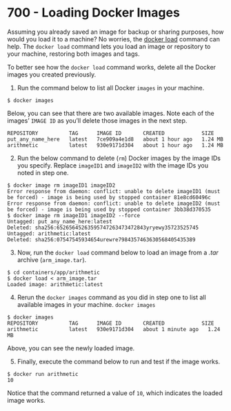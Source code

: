 # 700 - Loading Docker Images 

Assuming you already saved an image for backup or sharing purposes, how would you load it to a machine? No worries, the [docker load](https://docs.docker.com/engine/reference/commandline/load/) command can help. The ```docker load``` command lets you load an image or repository to your machine, restoring both images and tags.

To better see how the ```docker load``` command works, delete all the Docker images you created previously.

1. Run the command below to list all Docker ```images``` in your machine.

```
$ docker images
```

Below, you can see that there are two available images. Note each of the images’ ```IMAGE ID``` as you’ll delete those images in the next step.

```
REPOSITORY          TAG      IMAGE ID       CREATED            SIZE
put_any_name_here   latest   7ce909a4e1d8   about 1 hour ago   1.24 MB
arithmetic          latest   930e9171d304   about 1 hour ago   1.24 MB
```

2. Run the below command to delete (```rm```) Docker images by the image IDs you specify. Replace ```imageID1``` and ```imageID2``` with the image IDs you noted in step one.

```
$ docker image rm imageID1 imageID2
Error response from daemon: conflict: unable to delete imageID1 (must be forced) - image is being used by stopped container 81e8cd60496c 
Error response from daemon: conflict: unable to delete imageID2 (must be forced) - image is being used by stopped container 3bb38d370535
$ docker image rm imageID1 imageID2 --force
Untagged: put_any_name_here:latest
Deleted: sha256:65265645263595747263473472843yryewy35723525745
Untagged: arithmetic:latest
Deleted: sha256:07547545934654urewre7984357463630568405435389
```

3. Now, run the ```docker load``` command below to load an image from a *.tar* archive (```arm_image.tar```).

```
$ cd containers/app/arithmetic
$ docker load < arm_image.tar
Loaded image: arithmetic:latest
```

4. Rerun the ```docker images``` command as you did in step one to list all available images in your machine. ```docker images```

```
$ docker images
REPOSITORY          TAG      IMAGE ID       CREATED            SIZE
arithmetic          latest   930e9171d304   about 1 minute ago   1.24 MB
```

Above, you can see the newly loaded image.

5. Finally, execute the command below to run and test if the image works.

```
$ docker run arithmetic
10
```

Notice that the command returned a value of ```10```, which indicates the loaded image works.
